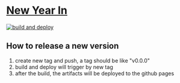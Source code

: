 # [New Year In](https://dyaroman.github.io/new-year-in/index.html)

[![build and deploy](https://github.com/dyaroman/new-year-in/workflows/build%20and%20deploy/badge.svg)](https://github.com/dyaroman/new-year-in/actions?query=workflow%3A%22Build+and+Deploy%22)

## How to release a new version

1. create new tag and push, a tag should be like "v0.0.0"
2. build and deploy will trigger by new tag
3. after the build, the artifacts will be deployed to the github pages
